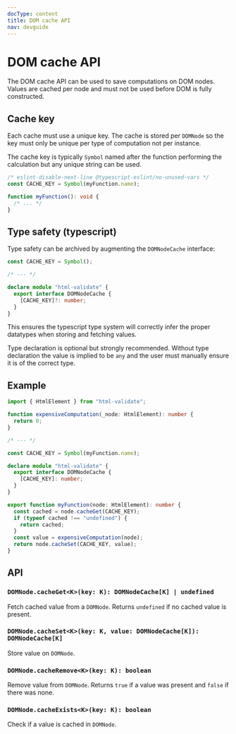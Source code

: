 ```yaml
---
docType: content
title: DOM cache API
nav: devguide
---
```


# DOM cache API

The DOM cache API can be used to save computations on DOM nodes.
Values are cached per node and must not be used before DOM is fully constructed.

## Cache key

Each cache must use a unique key.
The cache is stored per `DOMNode` so the key must only be unique per type of computation not per instance.

The cache key is typically `Symbol` named after the function performing the calculation but any unique string can be used.

```ts
/* eslint-disable-next-line @typescript-eslint/no-unused-vars */
const CACHE_KEY = Symbol(myFunction.name);

function myFunction(): void {
  /* ... */
}
```

## Type safety (typescript)

Type safety can be archived by augmenting the `DOMNodeCache` interface:

```ts
const CACHE_KEY = Symbol();

/* --- */

declare module "html-validate" {
  export interface DOMNodeCache {
    [CACHE_KEY]?: number;
  }
}
```

This ensures the typescript type system will correctly infer the proper datatypes when storing and fetching values.

Type declaration is optional but strongly recommended.
Without type declaration the value is implied to be `any` and the user must manually ensure it is of the correct type.

## Example

```ts
import { HtmlElement } from "html-validate";

function expensiveComputation(_node: HtmlElement): number {
  return 0;
}

/* --- */

const CACHE_KEY = Symbol(myFunction.name);

declare module "html-validate" {
  export interface DOMNodeCache {
    [CACHE_KEY]: number;
  }
}

export function myFunction(node: HtmlElement): number {
  const cached = node.cacheGet(CACHE_KEY);
  if (typeof cached !== "undefined") {
    return cached;
  }
  const value = expensiveComputation(node);
  return node.cacheSet(CACHE_KEY, value);
}
```

## API

### `DOMNode.cacheGet<K>(key: K): DOMNodeCache[K] | undefined`

Fetch cached value from a `DOMNode`.
Returns `undefined` if no cached value is present.

### `DOMNode.cacheSet<K>(key: K, value: DOMNodeCache[K]): DOMNodeCache[K]`

Store value on `DOMNode`.

### `DOMNode.cacheRemove<K>(key: K): boolean`

Remove value from `DOMNode`.
Returns `true` if a value was present and `false` if there was none.

### `DOMNode.cacheExists<K>(key: K): boolean`

Check if a value is cached in `DOMNode`.
